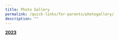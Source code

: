```yaml
---
title: Photo Gallery
permalink: /quick-links/for-parents/photogallery/
description: ""
---
```

<a href="/photo-gallery/2023"><span style="text-decoration:none;color:inherit;background-color:transparent;text-align:center;"><strong>2023</strong></span></a><br>